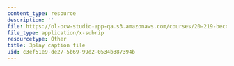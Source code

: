 ```yaml
---
content_type: resource
description: ''
file: https://ol-ocw-studio-app-qa.s3.amazonaws.com/courses/20-219-becoming-the-next-bill-nye-writing-and-hosting-the-educational-show-january-iap-2015/c3ef51e9de275b6999d20534b387394b_VQi6t2NfWig.vtt
file_type: application/x-subrip
resourcetype: Other
title: 3play caption file
uid: c3ef51e9-de27-5b69-99d2-0534b387394b
---
```


